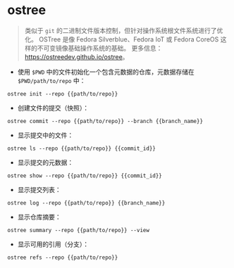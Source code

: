 # ostree

> 类似于 `git` 的二进制文件版本控制，但针对操作系统根文件系统进行了优化。
> OSTree 是像 Fedora Silverblue、Fedora IoT 或 Fedora CoreOS 这样的不可变镜像基础操作系统的基础。
> 更多信息：<https://ostreedev.github.io/ostree>。

- 使用 `$PWD` 中的文件初始化一个包含元数据的仓库，元数据存储在 `$PWD/path/to/repo` 中：

`ostree init --repo {{path/to/repo}}`

- 创建文件的提交（快照）：

`ostree commit --repo {{path/to/repo}} --branch {{branch_name}}`

- 显示提交中的文件：

`ostree ls --repo {{path/to/repo}} {{commit_id}}`

- 显示提交的元数据：

`ostree show --repo {{path/to/repo}} {{commit_id}}`

- 显示提交列表：

`ostree log --repo {{path/to/repo}} {{branch_name}}`

- 显示仓库摘要：

`ostree summary --repo {{path/to/repo}} --view`

- 显示可用的引用（分支）：

`ostree refs --repo {{path/to/repo}}`
